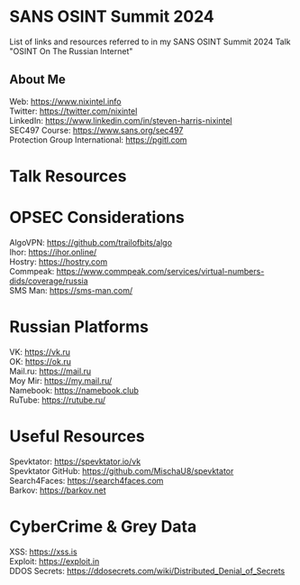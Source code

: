 # SANS OSINT Summit 2024
List of links and resources referred to in my SANS OSINT Summit 2024 Talk "OSINT On The Russian Internet"

## About Me

Web: https://www.nixintel.info  
Twitter: https://twitter.com/nixintel  
LinkedIn: https://www.linkedin.com/in/steven-harris-nixintel  
SEC497 Course: https://www.sans.org/sec497  
Protection Group International: https://pgitl.com  

# Talk Resources

# OPSEC Considerations

AlgoVPN: https://github.com/trailofbits/algo    
Ihor: https://ihor.online/    
Hostry: https://hostry.com    
Commpeak: https://www.commpeak.com/services/virtual-numbers-dids/coverage/russia    
SMS Man: https://sms-man.com/    

# Russian Platforms

VK: https://vk.ru  
OK: https://ok.ru  
Mail.ru: https://mail.ru  
Moy Mir: https://my.mail.ru/    
Namebook: https://namebook.club  
RuTube: https://rutube.ru/    

# Useful Resources

Spevktator: https://spevktator.io/vk  
Spevktator GitHub: https://github.com/MischaU8/spevktator    
Search4Faces: https://search4faces.com    
Barkov: https://barkov.net  

# CyberCrime & Grey Data

XSS: https://xss.is  
Exploit: https://exploit.in  
DDOS Secrets: https://ddosecrets.com/wiki/Distributed_Denial_of_Secrets    








